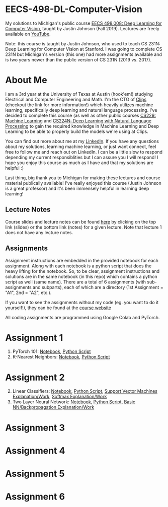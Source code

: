 # EECS-498-DL-Computer-Vision
My solutions to Michigan's public course [EECS 498.008: Deep Learning for Computer Vision](https://web.eecs.umich.edu/~justincj/teaching/eecs498/WI2022/), taught by Justin Johnson (Fall 2019). Lectures are freely available on [YouTube](https://www.youtube.com/playlist?list=PL5-TkQAfAZFbzxjBHtzdVCWE0Zbhomg7r).

Note: this course is taught by Justin Johnson, who used to teach CS 231N: Deep Learning for Computer Vision at Stanford. I was going to complete CS 231N but Michigan's version (this one) had more assignments available and is two years newer than the public version of CS 231N (2019 vs. 2017). 

# About Me
I am a 3rd year at the University of Texas at Austin (hook'em!) studying Electrical and Computer Engineering and Math. I'm the CTO of [Clips](https://www.clipsai.com/) (checkout the link for more information!) which heavily utilizes machine learning, specifically deep learning and natural language processing. I've decided to complete this course (as well as other public courses [CS229: Machine Learning](https://github.com/bensmidt/CS229-ML-Autumn-2018) and [CS224N: Deep Learning with Natural Language Processing](https://github.com/bensmidt/CS224N-Deep-Learning-NLP) to gain the required knowledge in Machine Learning and Deep Learning to be able to properly build the models we're using at Clips. 

You can find out more about me at my [LinkedIn](https://www.linkedin.com/in/benjamin-smidt/). If you have any questions about my solutions, learning machine learning, or just want connect, feel free to follow me and reach out on LinkedIn. I can be a little slow to respond depending my current responsiblities but I can assure you I will respond! I hope you enjoy this course as much as I have and that my solutions are helpful :)

Last thing, big thank you to Michigan for making these lectures and course material publically available! I've really enjoyed this course (Justin Johnson is a great professor) and it's been immensely helpful in learning deep learning!

## Lecture Notes

Course slides and lecture notes can be found [here](https://web.eecs.umich.edu/~justincj/teaching/eecs498/WI2022/schedule.html) by clicking on the top link (slides) or the bottom link (notes) for a given lecture. Note that lecture 1 does not have any lecture notes. 

## Assignments
Assignment instructions are embedded in the provided notebook for each assignment. Along with each notebook is a python script that does the heavy lifting for the notebook. So, to be clear, assignment instructions and solutions are in the same notebook (in this repo) which contains a python script as well (same name). There are a total of 6 assignments (with sub-assignments and subparts), each of which are a directory (1st Assignment = "A1", 2nd = "A2", etc.). 

If you want to see the assignments without my code (eg. you want to do it yourself!), they can be found at the [course website](https://web.eecs.umich.edu/~justincj/teaching/eecs498/WI2022/)

All coding assignments are programmed using Google Colab and PyTorch. 

# Assignment 1
  1. PyTorch 101: [Notebook](https://github.com/bensmidt/EECS-498-DL-Computer-Vision/blob/main/A1/pytorch101.ipynb), [Python Script](https://github.com/bensmidt/EECS-498-DL-Computer-Vision/blob/main/A1/pytorch101.py)
  2. K-Nearest Neighbors: [Notebook](https://github.com/bensmidt/EECS-498-DL-Computer-Vision/blob/main/A1/knn.ipynb), [Python Script](https://github.com/bensmidt/EECS-498-DL-Computer-Vision/blob/main/A1/knn.py)

# Assignment 2
   2. Linear Classifiers: [Notebook](https://github.com/bensmidt/EECS-498-DL-Computer-Vision/blob/main/A2/linear_classifier.ipynb), [Python Script](https://github.com/bensmidt/EECS-498-DL-Computer-Vision/blob/main/A2/linear_classifier.py), [Support Vector Machines Explanation/Work](https://github.com/bensmidt/EECS-498-DL-Computer-Vision/blob/main/A2/A2-SVM.pdf), [Softmax Explanation/Work](https://github.com/bensmidt/EECS-498-DL-Computer-Vision/blob/main/A2/A2-Softmax.pdf)
   3. Two Layer Neural Network: [Notebook](https://github.com/bensmidt/EECS-498-DL-Computer-Vision/blob/main/A2/two_layer_net.ipynb), [Python Script](https://github.com/bensmidt/EECS-498-DL-Computer-Vision/blob/main/A2/two_layer_net.py), [Basic NN/Backpropagation Explanation/Work](https://github.com/bensmidt/EECS-498-DL-Computer-Vision/blob/main/A2/A2-Two-Layer-NN.pdf)
  
# Assignment 3

# Assignment 4

# Assignment 5

# Assignment 6
